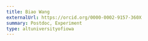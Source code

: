 ```yaml
---
title: Biao Wang
externalUrl: https://orcid.org/0000-0002-9157-360X
summary: Postdoc, Experiment
type: altuniversityofiowa
---
```

